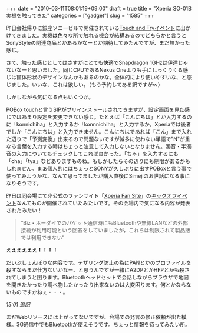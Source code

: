 +++
date = "2010-03-11T08:01:19+09:00"
draft = true
title = "Xperia SO-01B実機を触ってきた"
categories = ["gadget"]
slug = "1585"
+++

昨日会社帰りに銀座ソニービルで開催されている<a href="http://www.sonyericsson.co.jp/product/docomo/so-01b/event/" target="_blank">Touch and Tryイベント</a>に出かけてきました。実機は色々な所で触れる機会が結構あるのでどちらかと言うとSonyStyleの関連商品とかあるかなーとか期待してみたんですが、まだ無かった感じ。

さて、触った感じとしてはさすがにとても快適でSnapdragon 1GHzは伊達じゃないなーと思いました。同じCPUであるNexus Oneよりも手にしっくりくる感じは筐体形状のデザインなんかもあるのかな。全体的により使いやすいな、と感じました。いいな、これは欲しい。（もう予約してある訳ですがｗ）

しかしながら気になる点もいくつか。

POBox touchと言うSIPがプリインストールされてきますが、設定画面を見た感じではあまり設定を変更できない感じ。たとえば「こんにちは」とか入力するのに「konnichiha」と入力するか「konnnichiha」と入力するか。Xperiaでは後者でしか「こんにちは」と入力できません。こんにちはであれば「こん」まで入れた辺りで「予測変換」出来るので問題ないですが滅多に使わない単語で"N"が重なる言葉を入力する時はちょっと注意して入力しないとなりません。濁音・半濁音の入力についてもチェックしてこれば良かった。「ちゃ」を入力するにも「cha」「tya」などありますものね。もしかしたらその辺りにも制限があるかもしれません。まぁ個人的にはちょっとSONYが久しぶりに出すPOBoxと言う事で使ってみようかな、なんて思ってましたが購入直後にSimejiのお世話になる事になりそうです。

昨日は同会場にて非公式のファンサイト「<a href="http://xperia-fan.jp/" target="_blank">Xperia Fan Site</a>」の<a href="http://memn0ck.com/blog/2010/03/nttdocomoxperiafansite.html" target="_blank">キックオフイベント</a>なんてものが開催されていたみたいです。その会場内で気になる内容が発表されたみたい！
<blockquote><q>Biz・ホーダイでのパケット通信時にもBluetoothや無線LANなどの外部接続が利用可能という回答をしていましたが，これらは制限されて製品版では利用できない</q></blockquote>
<strong>ええええええ！！！！</strong>

<strong><span style="font-weight: normal;">だいぶしょんぼりな内容です。テザリング防止の為にPANとかのプロファイルを殺すならまだ仕方ないかなー、と思うんですが一緒にA2DPとかHFPとかも殺されてしまうと困ります。Bluetoothヘッドセットで会話しながらブラウザで地図を開きたかったり調べ物したかったり出来ないのは大変困ります。何とかならないものですかねぇ・・・。</span></strong>

<strong><span style="font-weight: normal;"><em>15:01 追記</em></span></strong>

まだWebリソースには上がってないですが、会場での発言の修正依頼が出た模様。3G通信中でもBluetoothが使えそうです。ちょっと情報を待ってみたい所。
